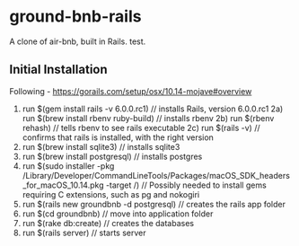 # ground-bnb-rails

A clone of air-bnb, built in Rails. test.

Initial Installation
--------------------
Following - https://gorails.com/setup/osx/10.14-mojave#overview

1) run $(gem install rails -v 6.0.0.rc1)    // installs Rails, version 6.0.0.rc1
2a) run $(brew install rbenv ruby-build)    // installs rbenv
2b) run $(rbenv rehash)                     // tells rbenv to see rails executable
2c) run $(rails -v)                         // confirms that rails is installed, with the right version
3) run $(brew install sqlite3)              // installs sqlite3
4) run $(brew install postgresql)           // installs postgres
5) run $(sudo installer -pkg /Library/Developer/CommandLineTools/Packages/macOS_SDK_headers_for_macOS_10.14.pkg -target /) // Possibly needed to install gems requiring C extensions, such as pg and nokogiri
6) run $(rails new groundbnb -d postgresql) // creates the rails app folder
7) run $(cd groundbnb)                      // move into application folder
8) run $(rake db:create)                    // creates the databases
9) run $(rails server)                      // starts server
